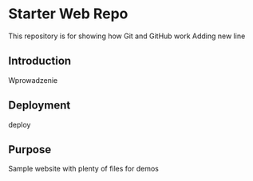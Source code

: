 # Starter Web Repo

This repository is for showing how Git and GitHub work
Adding new line

## Introduction

Wprowadzenie

## Deployment
deploy

## Purpose

Sample website with plenty of files for demos
